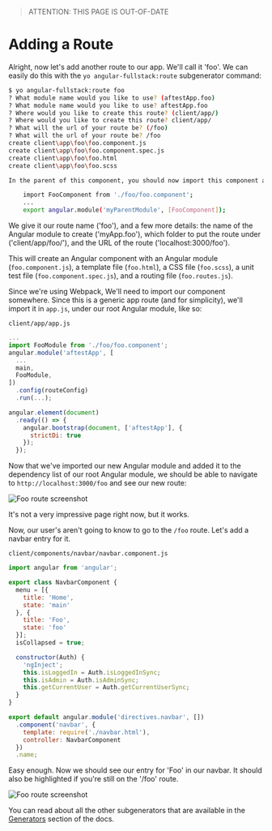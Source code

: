 > ATTENTION: THIS PAGE IS OUT-OF-DATE

# Adding a Route

Alright, now let's add another route to our app. We'll call it 'foo'. We can easily do this with the `yo angular-fullstack:route` subgenerator command:

```bash
$ yo angular-fullstack:route foo
? What module name would you like to use? (aftestApp.foo)
? What module name would you like to use? aftestApp.foo
? Where would you like to create this route? (client/app/)
? Where would you like to create this route? client/app/
? What will the url of your route be? (/foo)
? What will the url of your route be? /foo
create client\app\foo\foo.component.js
create client\app\foo\foo.component.spec.js
create client\app\foo\foo.html
create client\app\foo\foo.scss

In the parent of this component, you should now import this component and add it as a dependency:

    import FooComponent from './foo/foo.component';
    ...
    export angular.module('myParentModule', [FooComponent]);
```

We give it our route name ('foo'), and a few more details: the name of the Angular module to create ('myApp.foo'), which
folder to put the route under ('client/app/foo/'), and the URL of the route ('localhost:3000/foo').

This will create an Angular component with an Angular module (`foo.component.js`), a template file (`foo.html`), a CSS
file (`foo.scss`), a unit test file (`foo.component.spec.js`), and a routing file (`foo.routes.js`).

Since we're using Webpack, We'll need to import our component somewhere. Since this is a generic app route
(and for simplicity), we'll import it in `app.js`, under our root Angular module, like so:

`client/app/app.js`
```js
...
import FooModule from './foo/foo.component';
angular.module('aftestApp', [
  ...
  main,
  FooModule,
])
  .config(routeConfig)
  .run(...);

angular.element(document)
  .ready(() => {
    angular.bootstrap(document, ['aftestApp'], {
      strictDi: true
    });
  });
```

Now that we've imported our new Angular module and added it to the dependency list of our root Angular module, we should be able to navigate to `http://localhost:3000/foo` and see our new route:

<img src="/assets/foo-route.jpg" alt="Foo route screenshot">

It's not a very impressive page right now, but it works.

Now, our user's aren't going to know to go to the `/foo` route. Let's add a navbar entry for it.

`client/components/navbar/navbar.component.js`
```js
import angular from 'angular';

export class NavbarComponent {
  menu = [{
    title: 'Home',
    state: 'main'
  }, {
    title: 'Foo',
    state: 'foo'
  }];
  isCollapsed = true;

  constructor(Auth) {
    'ngInject';
    this.isLoggedIn = Auth.isLoggedInSync;
    this.isAdmin = Auth.isAdminSync;
    this.getCurrentUser = Auth.getCurrentUserSync;
  }
}

export default angular.module('directives.navbar', [])
  .component('navbar', {
    template: require('./navbar.html'),
    controller: NavbarComponent
  })
  .name;
```

Easy enough. Now we should see our entry for 'Foo' in our navbar. It should also be highlighted if you're still on the '/foo' route.

<img src="/assets/foo-route-navbar.jpg" alt="Foo route screenshot">

You can read about all the other subgenerators that are available in the [Generators](../Generators) section of the docs.
